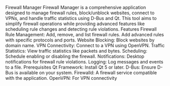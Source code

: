 Firewall Manager
Firewall Manager is a comprehensive application designed to manage firewall rules,
block/unblock websites, connect to VPNs, and handle traffic statistics using D-Bus and Qt.
This tool aims to simplify firewall operations while providing advanced features like scheduling rule changes and detecting rule violations.
Features
Firewall Rule Management:
Add, remove, and list firewall rules.
Add advanced rules with specific protocols and ports.
Website Blocking:
Block websites by domain name.
VPN Connectivity:
Connect to a VPN using OpenVPN.
Traffic Statistics:
View traffic statistics like packets and bytes.
Scheduling:
Schedule enabling or disabling the firewall.
Notifications:
Desktop notifications for firewall rule violations.
Logging:
Log messages and events to a file.
Prerequisites
Qt Framework: Install Qt 5 or later.
D-Bus: Ensure D-Bus is available on your system.
Firewalld: A firewall service compatible with the application.
OpenVPN: For VPN connectivity
